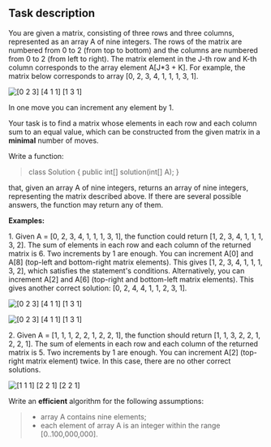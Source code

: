 Task description
----------------

You are given a matrix, consisting of three rows and three columns, represented as an array A of nine integers. The rows of the matrix are numbered from 0 to 2 (from top to bottom) and the columns are numbered from 0 to 2 (from left to right). The matrix element in the J-th row and K-th column corresponds to the array element A\[J\*3 + K\]. For example, the matrix below corresponds to array \[0, 2, 3, 4, 1, 1, 1, 3, 1\].

![[0 2 3]
[4 1 1]
[1 3 1]
](https://codility-frontend-prod.s3.amazonaws.com/media/task_static/almost_magic_square/static/images/auto/90a1e1ad6a523c680991ddd2d7fdf063.png)

In one move you can increment any element by 1.

Your task is to find a matrix whose elements in each row and each column sum to an equal value, which can be constructed from the given matrix in a **minimal** number of moves.

Write a function:

> class Solution { public int\[\] solution(int\[\] A); }

that, given an array A of nine integers, returns an array of nine integers, representing the matrix described above. If there are several possible answers, the function may return any of them.

**Examples:**

1\. Given A = \[0, 2, 3, 4, 1, 1, 1, 3, 1\], the function could return \[1, 2, 3, 4, 1, 1, 1, 3, 2\]. The sum of elements in each row and each column of the returned matrix is 6. Two increments by 1 are enough. You can increment A\[0\] and A\[8\] (top-left and bottom-right matrix elements). This gives \[1, 2, 3, 4, 1, 1, 1, 3, 2\], which satisfies the statement's conditions. Alternatively, you can increment A\[2\] and A\[6\] (top-right and bottom-left matrix elements). This gives another correct solution: \[0, 2, 4, 4, 1, 1, 2, 3, 1\].

![[0 2 3]
[4 1 1]
[1 3 1]
](https://codility-frontend-prod.s3.amazonaws.com/media/task_static/almost_magic_square/static/images/auto/01335d3771bd0219656f4c4d593af79c.png)

![[0 2 3]
[4 1 1]
[1 3 1]
](https://codility-frontend-prod.s3.amazonaws.com/media/task_static/almost_magic_square/static/images/auto/7515378444fd22edb650da0bfadcf67e.png)

2\. Given A = \[1, 1, 1, 2, 2, 1, 2, 2, 1\], the function should return \[1, 1, 3, 2, 2, 1, 2, 2, 1\]. The sum of elements in each row and each column of the returned matrix is 5. Two increments by 1 are enough. You can increment A\[2\] (top-right matrix element) twice. In this case, there are no other correct solutions.

![[1 1 1]
[2 2 1]
[2 2 1]
](https://codility-frontend-prod.s3.amazonaws.com/media/task_static/almost_magic_square/static/images/auto/4c283f4b5062ed7b1a43a584f36328c7.png)

Write an ****efficient**** algorithm for the following assumptions:

> *   array A contains nine elements;
> *   each element of array A is an integer within the range \[0..100,000,000\].